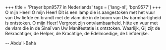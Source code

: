 +++
title = 'Prayer bpn9577 in Nederlands'
tags = ['lang-nl', 'bpn9577']
+++
O mijn Heer! O mijn Heer! Dit is een lamp die is aangestoken met het vuur van Uw liefde en brandt met de vlam die in de boom van Uw barmhartigheid is ontstoken. O mijn Heer! Vergroot zijn ontvlambaarheid, hitte en vuur met de vlam die in de Sinaï van Uw Manifestatie is ontstoken. Waarlijk, Gij zijt de Bekrachtiger, de Helper, de Krachtige, de Edelmoedige, de Liefderijke.

-- Abdu'l-Bahá
